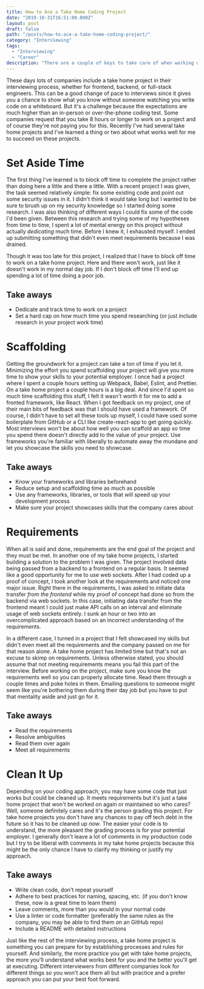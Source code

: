 ```yaml
---
title: How to Ace a Take Home Coding Project
date: "2019-10-31T16:51:00.000Z"
layout: post
draft: false
path: "/posts/how-to-ace-a-take-home-coding-project/"
category: "Interviewing"
tags:
  - "Interviewing"
  - "Career"
description: "There are a couple of keys to take care of when working on a take home project from a company you're interviewing with. These tips will help you get to the next round of the interview."
---
```


These days lots of companies include a take home project in their interviewing process, whether for frontend, backend, or full-stack engineers. This can be a good change of pace to interviews since it gives you a chance to show what you know without someone watching you write code on a whiteboard. But it's a challenge because the expectations are much higher than an in-person or over-the-phone coding test. Some companies request that you take 8 hours or longer to work on a project and of course they're not paying you for this. Recently I've had several take home projects and I've learned a thing or two about what works well for me to succeed on these projects.

# Set Aside Time
The first thing I've learned is to block off time to complete the project rather than doing here a little and there a little. With a recent project I was given, the task seemed relatively simple: fix some existing code and point out some security issues in it. I didn't think it would take long but I wanted to be sure to brush up on my security knowledge so I started doing some research. I was also thinking of different ways I could fix some of the code I'd been given. Between this research and trying some of my hypotheses from time to time, I spent a lot of mental energy on this project without actually _dedicating_ much time. Before I knew it, I exhausted myself. I ended up submitting something that didn't even meet requirements because I was drained.

Though it was too late for this project, I realized that I have to block off time to work on a take home project. Here and there won't work, just like it doesn't work in my normal day job. If I don't block off time I'll end up spending a lot of time doing a poor job.

## Take aways
- Dedicate and track time to work on a project
- Set a hard cap on how much time you spend researching (or just include research in your project work time)

# Scaffolding
Getting the groundwork for a project can take a ton of time if you let it. Minimizing the effort you spend scaffolding your project will give you more time to show your skills to your potential employer. I once had a project where I spent a couple hours setting up Webpack, Babel, Eslint, and Prettier. On a take home project a couple hours is a big deal. And since I'd spent so much time scaffolding this stuff, I felt it wasn't worth it for me to add a fronted framework, like React. When I got feedback on my project, one of their main bits of feedback was that I should have used a framework. Of course, I didn't have to set all these tools up myself, I could have used some boilerplate from GitHub or a CLI like create-react-app to get going quickly. Most interviews won't be about how well you can scaffold an app so time you spend there doesn't directly add to the value of your project. Use frameworks you're familiar with liberally to automate away the mundane and let you showcase the skills you need to showcase.

## Take aways
- Know your frameworks and libraries beforehand
- Reduce setup and scaffolding time as much as possible
- Use any frameworks, libraries, or tools that will speed up your development process
- Make sure your project showcases skills that the company cares about

# Requirements
When all is said and done, requirements are the end goal of the project and they must be met. In another one of my take home projects, I started building a solution to the problem I was given. The project involved data being passed from a backend to a frontend on a regular basis. It seemed like a good opportunity for me to use web sockets. After I had coded up a proof of concept, I took another look at the requirements and noticed one major issue. Right there in the requirements, I was asked to initiate data transfer _from the frontend_ while my proof of concept had done so from the backend via web sockets. In this case, initiating data transfer from the frontend meant I could just make API calls on an interval and eliminate usage of web sockets entirely. I sunk an hour or two into an overcomplicated approach based on an incorrect understanding of the requirements.

In a different case, I turned in a project that I felt showcased my skills but didn't even meet all the requirements and the company passed on me for that reason alone. A take home project has limited time but that's not an excuse to skimp on requirements. Unless otherwise stated, you should assume that not meeting requirements means you fail this part of the interview. Before working on the project, make sure you know the requirements well so you can properly allocate time. Read them through a couple times and poke holes in them. Emailing questions to someone might seem like you're bothering them during their day job but you have to put that mentality aside and just go for it.

## Take aways
- Read the requirements
- Resolve ambiguities
- Read them over again
- Meet all requirements

# Clean It Up

Depending on your coding approach, you may have some code that just works but could be cleaned up. It meets requirements but it's just a take home project that won't be worked on again or maintained so who cares? Well, someone definitely cares and it's the person grading this project. For take home projects you don't have any chances to pay off tech debt in the future so it has to be cleaned up _now_. The easier your code is to understand, the more pleasant the grading process is for your potential employer. I generally don't leave a lot of comments in my production code but I try to be liberal with comments in my take home projects because this might be the only chance I have to clarify my thinking or justify my approach.

## Take aways
- Write clean code, don't repeat yourself
- Adhere to best practices for naming, spacing, etc. (if you don't know these, now is a great time to learn them)
- Leave comments, more than you would in your normal code
- Use a linter or code formatter (preferably the same rules as the company, you may be able to find them on an GitHub repo)
- Include a README with detailed instructions

Just like the rest of the interviewing process, a take home project is something you can prepare for by establishing processes and rules for yourself. And similarly, the more practice you get with take home projects, the more you'll understand what works best for you and the better you'll get at executing. Different interviewers from different companies look for different things so you won't ace them all but with practice and a prefer approach you can put your best foot forward.